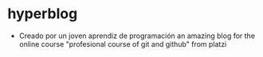 # hyperblog
* Creado por un joven aprendiz de programación
an amazing blog for the online course "profesional course of git and github" from platzi
